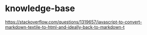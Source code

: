 # knowledge-base

https://stackoverflow.com/questions/1319657/javascript-to-convert-markdown-textile-to-html-and-ideally-back-to-markdown-t
